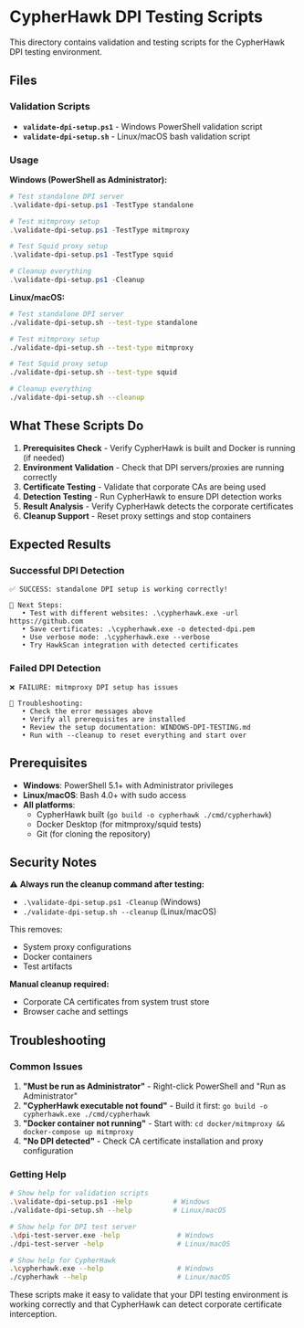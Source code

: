 # CypherHawk DPI Testing Scripts

This directory contains validation and testing scripts for the CypherHawk DPI testing environment.

## Files

### Validation Scripts

- **`validate-dpi-setup.ps1`** - Windows PowerShell validation script
- **`validate-dpi-setup.sh`** - Linux/macOS bash validation script

### Usage

**Windows (PowerShell as Administrator):**
```powershell
# Test standalone DPI server
.\validate-dpi-setup.ps1 -TestType standalone

# Test mitmproxy setup  
.\validate-dpi-setup.ps1 -TestType mitmproxy

# Test Squid proxy setup
.\validate-dpi-setup.ps1 -TestType squid

# Cleanup everything
.\validate-dpi-setup.ps1 -Cleanup
```

**Linux/macOS:**
```bash
# Test standalone DPI server
./validate-dpi-setup.sh --test-type standalone

# Test mitmproxy setup
./validate-dpi-setup.sh --test-type mitmproxy

# Test Squid proxy setup  
./validate-dpi-setup.sh --test-type squid

# Cleanup everything
./validate-dpi-setup.sh --cleanup
```

## What These Scripts Do

1. **Prerequisites Check** - Verify CypherHawk is built and Docker is running (if needed)
2. **Environment Validation** - Check that DPI servers/proxies are running correctly
3. **Certificate Testing** - Validate that corporate CAs are being used
4. **Detection Testing** - Run CypherHawk to ensure DPI detection works
5. **Result Analysis** - Verify CypherHawk detects the corporate certificates
6. **Cleanup Support** - Reset proxy settings and stop containers

## Expected Results

### Successful DPI Detection
```
✅ SUCCESS: standalone DPI setup is working correctly!

🎯 Next Steps:
   • Test with different websites: .\cypherhawk.exe -url https://github.com
   • Save certificates: .\cypherhawk.exe -o detected-dpi.pem
   • Use verbose mode: .\cypherhawk.exe --verbose
   • Try HawkScan integration with detected certificates
```

### Failed DPI Detection
```
❌ FAILURE: mitmproxy DPI setup has issues

🔧 Troubleshooting:
   • Check the error messages above
   • Verify all prerequisites are installed
   • Review the setup documentation: WINDOWS-DPI-TESTING.md
   • Run with --cleanup to reset everything and start over
```

## Prerequisites

- **Windows**: PowerShell 5.1+ with Administrator privileges
- **Linux/macOS**: Bash 4.0+ with sudo access
- **All platforms**: 
  - CypherHawk built (`go build -o cypherhawk ./cmd/cypherhawk`)
  - Docker Desktop (for mitmproxy/squid tests)
  - Git (for cloning the repository)

## Security Notes

⚠️ **Always run the cleanup command after testing:**
- `.\validate-dpi-setup.ps1 -Cleanup` (Windows)
- `./validate-dpi-setup.sh --cleanup` (Linux/macOS)

This removes:
- System proxy configurations
- Docker containers
- Test artifacts

**Manual cleanup required:**
- Corporate CA certificates from system trust store
- Browser cache and settings

## Troubleshooting

### Common Issues

1. **"Must be run as Administrator"** - Right-click PowerShell and "Run as Administrator"
2. **"CypherHawk executable not found"** - Build it first: `go build -o cypherhawk.exe ./cmd/cypherhawk`
3. **"Docker container not running"** - Start with: `cd docker/mitmproxy && docker-compose up mitmproxy`
4. **"No DPI detected"** - Check CA certificate installation and proxy configuration

### Getting Help

```bash
# Show help for validation scripts
.\validate-dpi-setup.ps1 -Help          # Windows
./validate-dpi-setup.sh --help          # Linux/macOS

# Show help for DPI test server
.\dpi-test-server.exe -help              # Windows
./dpi-test-server -help                  # Linux/macOS

# Show help for CypherHawk
.\cypherhawk.exe --help                  # Windows  
./cypherhawk --help                      # Linux/macOS
```

These scripts make it easy to validate that your DPI testing environment is working correctly and that CypherHawk can detect corporate certificate interception.